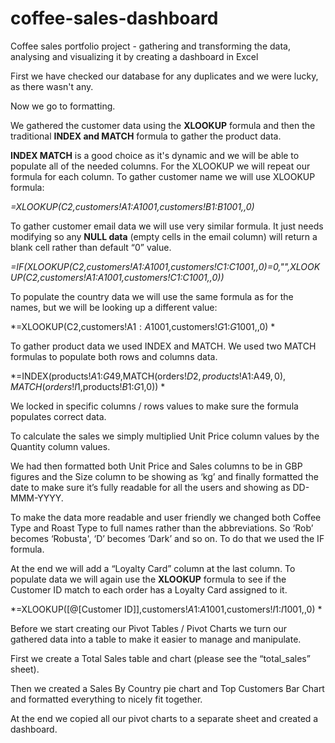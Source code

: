 # coffee-sales-dashboard
Coffee sales portfolio project - gathering and transforming the data, analysing and visualizing it by creating a dashboard in Excel

First we have checked our database for any duplicates and we were lucky, as there wasn't any.

Now we go to formatting.

We gathered the customer data using the **XLOOKUP** formula and then the traditional **INDEX  and MATCH** formula to gather the product data.

**INDEX MATCH** is a good choice as it's dynamic and we will be able to populate all of the needed columns. For the XLOOKUP we will repeat our formula for each column.
To gather customer name we will use XLOOKUP formula:

*=XLOOKUP(C2,customers!$A$1:$A$1001,customers!$B$1:$B$1001,,0)*

To gather customer email data we will use very similar formula. It just needs modifying so any **NULL data** (empty cells in the email column) will return a blank cell rather than default “0” value.

*=IF(XLOOKUP(C2,customers!$A$1:$A$1001,customers!$C$1:$C$1001,,0)=0,"",XLOOKUP(C2,customers!$A$1:$A$1001,customers!$C$1:$C$1001,,0))*

To populate the country data we will use the same formula as for the names, but we will be looking up a different value:

*=XLOOKUP(C2,customers!A$1:A$1001,customers!$G$1:$G$1001,,0)
*

To gather product data we used INDEX and MATCH. We used two MATCH formulas to populate both rows and columns data.

*=INDEX(products!$A$1:$G$49,MATCH(orders!$D2,products!$A$1:$A$49,0),MATCH(orders!I$1,products!$B$1:$G$1,0))
*

We locked in specific columns / rows values to make sure the formula populates correct data.

To calculate the sales we simply multiplied Unit Price column values by the Quantity column values.

We had then formatted both Unit Price and Sales columns to be in GBP figures and the Size column to be showing as ‘kg’ and finally formatted the date to make sure it’s fully readable for all the users and showing as DD-MMM-YYYY.

To make the data more readable and user friendly we changed both Coffee Type and Roast Type to full names rather than the abbreviations. So ‘Rob’ becomes ‘Robusta', ‘D’ becomes ‘Dark’ and so on. To do that we used the IF formula.

At the end we will add a “Loyalty Card” column at the last column. To populate data we will again use the **XLOOKUP** formula to see if the Customer ID match to each order has a Loyalty Card assigned to it.

*=XLOOKUP([@[Customer ID]],customers!$A$1:$A$1001,customers!$I$1:$I$1001,,0)
*

Before we start creating our Pivot Tables / Pivot Charts we turn our gathered data into a table to make it easier to manage and manipulate.

First we create a Total Sales table and chart (please see the “total_sales” sheet). 

Then we created a Sales By Country pie chart and Top Customers Bar Chart and formatted everything to nicely fit together.

At the end we copied all our pivot charts to a separate sheet and created a dashboard.


